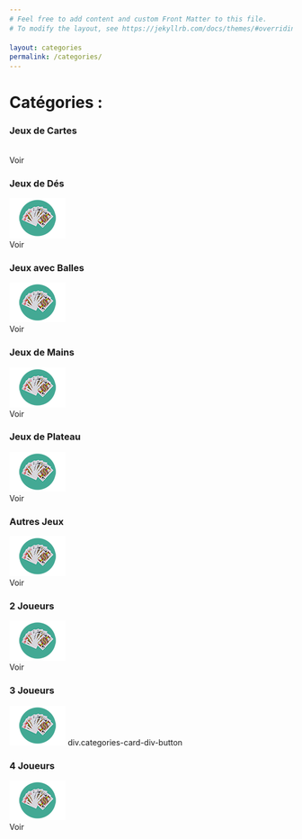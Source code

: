 ```yaml
---
# Feel free to add content and custom Front Matter to this file.
# To modify the layout, see https://jekyllrb.com/docs/themes/#overriding-theme-defaults

layout: categories
permalink: /categories/
---
```

<h1>Catégories :</h1>

<div class="box-categories-container">
  <div class="categories-card">
    <h3 class="categories-card-title">Jeux de Cartes</h3>
    <img class="categories-card-img" src="/RegleDepot/content/logo-carte-min.png" alt="">
    <div class="categories-card-div-button">
      <span>Voir</span>
    </div>
  </div>
  <div class="categories-card">
    <h3 class="categories-card-title">Jeux de Dés</h3>
    <img class="categories-card-img" src="/content/logo-carte-min.png" alt="">
    <div class="categories-card-div-button">
      <span>Voir</span>
    </div>
  </div>
  <div class="categories-card">
    <h3 class="categories-card-title">Jeux avec Balles</h3>
    <img class="categories-card-img" src="/content/logo-carte-min.png" alt="">
    <div class="categories-card-div-button">
      <span>Voir</span>
    </div>
  </div>
  <div class="categories-card">
    <h3 class="categories-card-title">Jeux de Mains</h3>
    <img class="categories-card-img" src="/content/logo-carte-min.png" alt="">
    <div class="categories-card-div-button">
      <span>Voir</span>
    </div>
  </div>
  <div class="categories-card">
    <h3 class="categories-card-title">Jeux de Plateau</h3>
    <img class="categories-card-img" src="/content/logo-carte-min.png" alt="">
    <div class="categories-card-div-button">
      <span>Voir</span>
    </div>
  </div>
  <div class="categories-card">
    <h3 class="categories-card-title">Autres Jeux</h3>
    <img class="categories-card-img" src="/content/logo-carte-min.png" alt="">
    <div class="categories-card-div-button">
      <span>Voir</span>
    </div>
  </div>
  <div class="categories-card">
    <h3 class="categories-card-title">2 Joueurs</h3>
    <img class="categories-card-img" src="/content/logo-carte-min.png" alt="">
    <div class="categories-card-div-button">
      <span>Voir</span>
    </div>
  </div>
  <div class="categories-card">
    <h3 class="categories-card-title">3 Joueurs</h3>
    <img class="categories-card-img" src="/content/logo-carte-min.png" alt="">
    div.categories-card-div-button
  </div>
  <div class="categories-card">
    <h3 class="categories-card-title">4 Joueurs</h3>
    <img class="categories-card-img" src="/content/logo-carte-min.png" alt="">
    <div class="categories-card-div-button">
      <span>Voir</span>
    </div>
  </div>
</div>